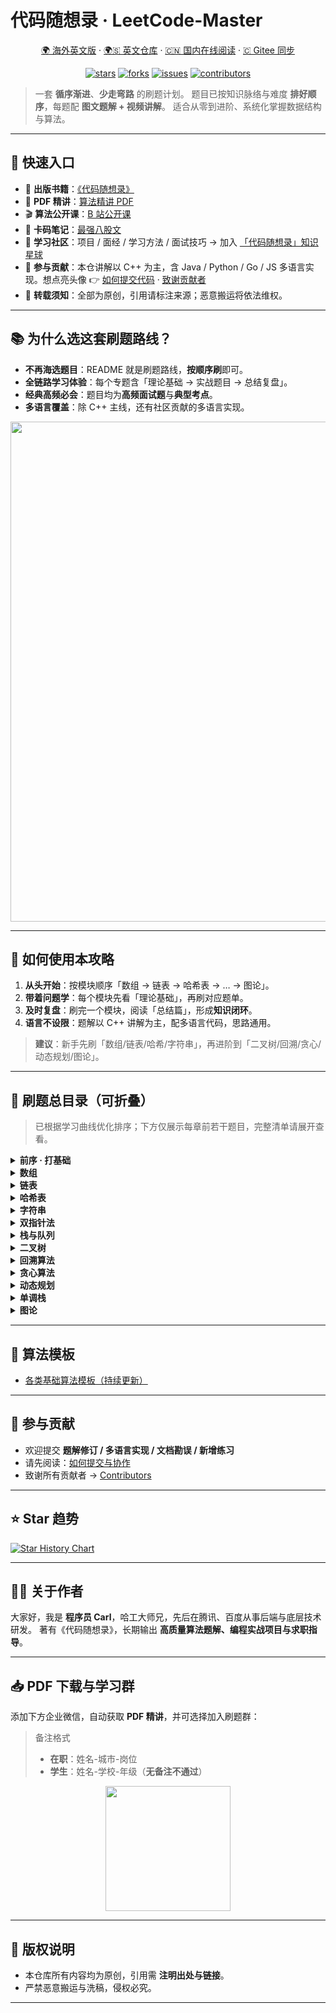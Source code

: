 
# 代码随想录 · LeetCode-Master

<p align="center">
  <a href="https://keetcoder.com/">🌍 海外英文版</a> ·
  <a href="https://github.com/youngyangyang04/keetcoder">🌍🇸 英文仓库</a> ·
  <a href="https://programmercarl.com/">🇨🇳 国内在线阅读</a> ·
  <a href="https://gitee.com/programmercarl/leetcode-master">🇨 Gitee 同步</a>
</p>

<p align="center">
  <a href="https://github.com/youngyangyang04/leetcode-master/stargazers"><img alt="stars" src="https://img.shields.io/github/stars/youngyangyang04/leetcode-master?style=flat&label=Stars"></a>
  <a href="https://github.com/youngyangyang04/leetcode-master/network/members"><img alt="forks" src="https://img.shields.io/github/forks/youngyangyang04/leetcode-master?style=flat&label=Forks"></a>
  <a href="https://github.com/youngyangyang04/leetcode-master/issues"><img alt="issues" src="https://img.shields.io/github/issues/youngyangyang04/leetcode-master?style=flat&label=Issues"></a>
  <a href="https://github.com/youngyangyang04/leetcode-master/graphs/contributors"><img alt="contributors" src="https://img.shields.io/github/contributors/youngyangyang04/leetcode-master?style=flat&label=Contributors"></a>
</p>

> 一套 **循序渐进**、**少走弯路** 的刷题计划。
> 题目已按知识脉络与难度 **排好顺序**，每题配 **图文题解 + 视频讲解**。
> 适合从零到进阶、系统化掌握数据结构与算法。

---

## 🔗 快速入口

- 📘 **出版书籍**：[《代码随想录》](https://programmercarl.com/qita/publish.html)
- 🧾 **PDF 精讲**：[算法精讲 PDF](https://programmercarl.com/qita/algo_pdf.html)
- 🎬 **算法公开课**：[B 站公开课](https://www.bilibili.com/video/BV1fA4y1o715)
- 🧠 **卡码笔记**：[最强八股文](https://notes.kamacoder.com/)
- 👥 **学习社区**：项目 / 面经 / 学习方法 / 面试技巧 → 加入 [「代码随想录」知识星球](https://programmercarl.com/other/kstar.html)
- 🤝 **参与贡献**：本仓讲解以 C++ 为主，含 Java / Python / Go / JS 多语言实现。想点亮头像 👉 [如何提交代码](https://www.programmercarl.com/qita/join.html) · [致谢贡献者](https://github.com/youngyangyang04/leetcode-master/graphs/contributors)
- 📢 **转载须知**：全部为原创，引用请标注来源；恶意搬运将依法维权。

---

## 📚 为什么选这套刷题路线？

- **不再海选题目**：README 就是刷题路线，**按顺序刷**即可。
- **全链路学习体验**：每个专题含「理论基础 → 实战题目 → 总结复盘」。
- **经典高频必会**：题目均为**高频面试题**与**典型考点**。
- **多语言覆盖**：除 C++ 主线，还有社区贡献的多语言实现。

<p align="center">
<a href="https://programmercarl.com/xunlian/xunlianying.html" target="_blank">
	<img src="./pics/训练营.png" width="800" />
</a>
</p>

---

## 🚀 如何使用本攻略

1. **从头开始**：按模块顺序「数组 → 链表 → 哈希表 → … → 图论」。
2. **带着问题学**：每个模块先看「理论基础」，再刷对应题单。
3. **及时复盘**：刷完一个模块，阅读「总结篇」，形成**知识闭环**。
4. **语言不设限**：题解以 C++ 讲解为主，配多语言代码，思路通用。

> **建议**：新手先刷「数组/链表/哈希/字符串」，再进阶到「二叉树/回溯/贪心/动态规划/图论」。

---

## 🧭 刷题总目录（可折叠）

> 已根据学习曲线优化排序；下方仅展示每章前若干题目，完整清单请展开查看。

<details>
<summary><b>前序 · 打基础</b></summary>

- [做项目（C++ / Java / Go / 前端 / 测开）](https://programmercarl.com/other/kstar.html)
- 编程语言
  - [C++ 面试与学习指南](https://github.com/youngyangyang04/TechCPP)
  - [语言基础课](https://programmercarl.com/qita/language.html)
  - [23 种设计模式](https://programmercarl.com/ke/shejimoshi.html)
  - [大厂算法笔试题](https://programmercarl.com/ke/bishi.html)
- 工具
  - [一站式 Vim 配置](https://github.com/youngyangyang04/PowerVim)
  - [万字 Git 入门](https://mp.weixin.qq.com/s/Q_O0ey4C9tryPZaZeJocbA)
  - [程序员写文档用什么？](./problems/前序/程序员写文档工具.md)
- 求职
  - [卡码网（ACM 模式练习）](https://kamacoder.com/)
  - [简历怎么写（含模板）](./problems/前序/程序员简历.md)
  - [专业技能怎么写](https://programmercarl.com/other/jianlizhuanye.html)
  - [项目经历怎么写](https://programmercarl.com/other/jianlixiangmu.html)
  - [BAT 面试流程与注意事项](./problems/前序/BAT级别技术面试流程和注意事项都在这里了.md)
- 算法性能分析
  - [时间复杂度全解](./problems/前序/时间复杂度.md)
  - [O(n) 也会超时？](./problems/前序/算法超时.md)
  - [递归的时空复杂度](./problems/前序/递归算法的时间复杂度.md)
  - [空间复杂度常见疑问](./problems/前序/空间复杂度.md)
  - [内存消耗那些事](./problems/前序/内存消耗.md)
</details>

<details>
<summary><b>数组</b></summary>

- [数组理论基础](./problems/数组理论基础.md)
- [704. 二分查找](./problems/0704.二分查找.md)
- [27. 移除元素](./problems/0027.移除元素.md)
- [977. 有序数组的平方](./problems/0977.有序数组的平方.md)
- [209. 长度最小的子数组](./problems/0209.长度最小的子数组.md)
- [59. 螺旋矩阵 II](./problems/0059.螺旋矩阵II.md)
- [数组总结篇](./problems/数组总结篇.md)
</details>

<details>
<summary><b>链表</b></summary>

- [链表理论基础](./problems/链表理论基础.md)
- [203. 移除链表元素](./problems/0203.移除链表元素.md)
- [707. 设计链表](./problems/0707.设计链表.md)
- [206. 反转链表](./problems/0206.翻转链表.md)
- [142. 环形链表 II](./problems/0142.环形链表II.md)
- [链表总结篇](./problems/链表总结篇.md)
</details>

<details>
<summary><b>哈希表</b></summary>

- [哈希表理论基础](./problems/哈希表理论基础.md)
- [242. 有效的字母异位词](./problems/0242.有效的字母异位词.md)
- [1. 两数之和](./problems/0001.两数之和.md)
- [15. 三数之和](./problems/0015.三数之和.md)
- [哈希表总结篇](./problems/哈希表总结.md)
</details>

<details>
<summary><b>字符串</b></summary>

- [344. 反转字符串](./problems/0344.反转字符串.md)
- [151. 翻转字符串里的单词](./problems/0151.翻转字符串里的单词.md)
- [KMP 通关](./problems/0028.实现strStr.md)
- [459. 重复的子字符串](./problems/0459.重复的子字符串.md)
- [字符串总结篇](./problems/字符串总结.md)
</details>

<details>
<summary><b>双指针法</b></summary>

- [数组 · 27. 移除元素](./problems/0027.移除元素.md)
- [链表 · 19. 删除倒数第 N 个](./problems/0019.删除链表的倒数第N个节点.md)
- [15. 三数之和](./problems/0015.三数之和.md)
- [18. 四数之和](./problems/0018.四数之和.md)
- [双指针总结篇](./problems/双指针总结.md)
</details>

<details>
<summary><b>栈与队列</b></summary>

- [理论基础](./problems/栈与队列理论基础.md)
- [232. 用栈实现队列](./problems/0232.用栈实现队列.md)
- [20. 有效的括号](./problems/0020.有效的括号.md)
- [239. 滑动窗口最大值](./problems/0239.滑动窗口最大值.md)
- [347. 前 K 个高频元素](./problems/0347.前K个高频元素.md)
- [总结篇](./problems/栈与队列总结.md)
</details>

<details>
<summary><b>二叉树</b></summary>

- [二叉树理论基础](./problems/二叉树理论基础.md)
- [递归遍历 / 迭代遍历 / 统一迭代](./problems/二叉树的递归遍历.md)
- [102. 层序遍历](./problems/0102.二叉树的层序遍历.md)
- [226. 翻转二叉树](./problems/0226.翻转二叉树.md)
- [98. 验证二叉搜索树](./problems/0098.验证二叉搜索树.md)
- [236. 最近公共祖先](./problems/0236.二叉树的最近公共祖先.md)
- [二叉树总结篇](./problems/二叉树总结篇.md)
</details>

<details>
<summary><b>回溯算法</b></summary>

- [回溯理论基础](./problems/回溯算法理论基础.md)
- [77. 组合 / 优化](./problems/0077.组合.md)
- [39/40. 组合总和（I/II）](./problems/0039.组合总和.md)
- [46/47. 全排列（I/II）](./problems/0046.全排列.md)
- [51. N 皇后 · 37. 解数独](./problems/0051.N皇后.md)
- [回溯总结篇](./problems/回溯总结.md)
</details>

<details>
<summary><b>贪心算法</b></summary>

- [贪心理论基础](./problems/贪心算法理论基础.md)
- [455. 分发饼干](./problems/0455.分发饼干.md)
- [53. 最大子序和](./problems/0053.最大子序和.md)
- [55/45. 跳跃游戏（I/II）](./problems/0055.跳跃游戏.md)
- [134. 加油站 / 135. 分发糖果](./problems/0134.加油站.md)
- [贪心总结篇](./problems/贪心算法总结篇.md)
</details>

<details>
<summary><b>动态规划</b></summary>

- [动规总览与思维方式](./problems/动态规划理论基础.md)
- 入门：509. 斐波那契 · 70. 爬楼梯 · 746. 使用最小花费爬楼梯
- 经典：62/63. 不同路径 · 322. 零钱兑换 · 279. 完全平方数
- 背包：01/完全/多重背包与模板、子集和、组合数
- 股票：121/122/123/188/309/714 系列
- 子序列：300 LIS、1143 LCS、72 编辑距离、516 最长回文子序列
- [背包总结篇](./problems/背包总结篇.md) · [股票总结篇](./problems/动态规划-股票问题总结篇.md) · [动规总结篇](./problems/动态规划总结篇.md)
</details>

<details>
<summary><b>单调栈</b></summary>

- [739. 每日温度](./problems/0739.每日温度.md)
- [496/503. 下一个更大元素 I/II](./problems/0496.下一个更大元素I.md)
- [42. 接雨水 · 84. 柱状图最大矩形](./problems/0042.接雨水.md)
</details>

<details>
<summary><b>图论</b></summary>

- [图论发布说明](./problems/qita/tulunfabu.md)
- 搜索：DFS / BFS、岛屿问题系列、可达性
- 并查集：冗余连接 I/II、连通性判定
- 最小生成树：Prim / Kruskal
- 最短路：Dijkstra（朴素/堆）· Bellman-Ford · SPFA · Floyd · A*
- [最短路总结篇](./problems/kamacoder/最短路问题总结篇.md) · [图论总结篇](./problems/kamacoder/图论总结篇.md)
</details>

---

## 🧩 算法模板

- [各类基础算法模板（持续更新）](https://github.com/youngyangyang04/leetcode/blob/master/problems/算法模板.md)

---

## 🙌 参与贡献

- 欢迎提交 **题解修订 / 多语言实现 / 文档勘误 / 新增练习**
- 请先阅读：[如何提交与协作](https://www.programmercarl.com/qita/join.html)
- 致谢所有贡献者 → [Contributors](https://github.com/youngyangyang04/leetcode-master/graphs/contributors)

---

## ⭐ Star 趋势

[![Star History Chart](https://api.star-history.com/svg?repos=youngyangyang04/leetcode-master&type=Date)](https://star-history.com/#youngyangyang04/leetcode-master&Date)

---

## 👨‍💻 关于作者

大家好，我是 **程序员 Carl**，哈工大师兄，先后在腾讯、百度从事后端与底层技术研发。
著有《代码随想录》，长期输出 **高质量算法题解、编程实战项目与求职指导**。

---

## 📥 PDF 下载与学习群

添加下方企业微信，自动获取 **PDF 精讲**，并可选择加入刷题群：
> 备注格式
> - **在职**：姓名-城市-岗位
> - **学生**：姓名-学校-年级（**无备注不通过**）

<p align="center">
  <img src="https://file1.kamacoder.com/i/algo/shuati20250519.jpg" width="200" height="200" />
</p>

---

## 📜 版权说明

- 本仓库所有内容均为原创，引用需 **注明出处与链接**。
- 严禁恶意搬运与洗稿，侵权必究。

---

